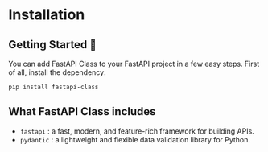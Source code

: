 # Installation

## Getting Started 🌙

You can add FastAPI Class to your FastAPI project in a few easy steps. First of all, install the dependency:

```shell
pip install fastapi-class
```

## What FastAPI Class includes

- `fastapi` : a fast, modern, and feature-rich framework for building APIs.
- `pydantic` : a lightweight and flexible data validation library for Python.
